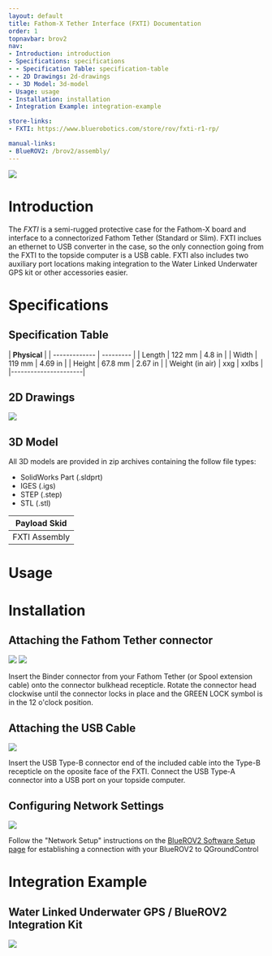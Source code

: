 ```yaml
---
layout: default
title: Fathom-X Tether Interface (FXTI) Documentation
order: 1
topnavbar: brov2
nav:
- Introduction: introduction
- Specifications: specifications
- - Specification Table: specification-table
- - 2D Drawings: 2d-drawings
- - 3D Model: 3d-model
- Usage: usage
- Installation: installation
- Integration Example: integration-example

store-links:
- FXTI: https://www.bluerobotics.com/store/rov/fxti-r1-rp/

manual-links:
- BlueROV2: /brov2/assembly/
---
```


<img src="/fxti/cad/banner-fxti.png" class="img-responsive img-center" style="max-width:800px"  />

# Introduction

The <em>FXTI</em> is a semi-rugged protective case for the Fathom-X board and interface to a connectorized Fathom Tether (Standard or Slim). FXTI inclues an ethernet to USB converter in the case, so the only connection going from the FXTI to the topside computer is a USB cable. FXTI also includes two auxiliary port locations making integration to the Water Linked Underwater GPS kit or other accessories easier.

# Specifications

## Specification Table

|  **Physical**  |
| ------------- | --------- |
| Length | 122 mm | 4.8 in |
| Width | 119 mm | 4.69 in |
| Height | 67.8 mm | 2.67 in |
| Weight (in air) | xxg | xxlbs |
|----------------------|


## 2D Drawings

<img src="/fxti/cad/FXTI.png" class="img-responsive img-center" style="max-width:800px" />

## 3D Model

All 3D models are provided in zip archives containing the follow file types:

- SolidWorks Part (.sldprt)
- IGES (.igs) 
- STEP (.step)
- STL (.stl)

|		**Payload Skid**																						|
| --------------------------------------------------------------------------------------------- |
| FXTI Assembly  | [FXTI-ASM-FXTI-R1.zip](cad/FXTI-ASM-FXTI-R1.zip) |

# Usage

# Installation

## Attaching the Fathom Tether connector

<img src="/fxti/cad/FXTI-Tether-Insert.jpg" class="img-responsive img-center" style="max-width:800px"  />
<img src="/fxti/cad/FXTI-Tether-Locked.jpg" class="img-responsive img-center" style="max-width:800px"  />

Insert the Binder connector from your Fathom Tether (or Spool extension cable) onto the connector bulkhead recepticle. Rotate the connector head clockwise until the connector locks in place and the GREEN LOCK symbol is in the 12 o'clock position.

## Attaching the USB Cable

<img src="/fxti/cad/.png" class="img-responsive img-center" style="max-width:800px"  />

Insert the USB Type-B connector end of the included cable into the Type-B recepticle on the oposite face of the FXTI. Connect the USB Type-A connector into a USB port on your topside computer. 

## Configuring Network Settings

<img src="/fxti/cad/Software-setup-page.png" class="img-responsive img-center" style="max-width:400px"  />

Follow the "Network Setup" instructions on the [BlueROV2 Software Setup page](http://docs.bluerobotics.com/brov2/software-setup/) for establishing a connection with your BlueROV2 to QGroundControl

# Integration Example

## Water Linked Underwater GPS / BlueROV2 Integration Kit

<img src="/fxti/cad/FXTI-WL-Integration.jpg" class="img-responsive img-center" style="max-width:800px"  />

